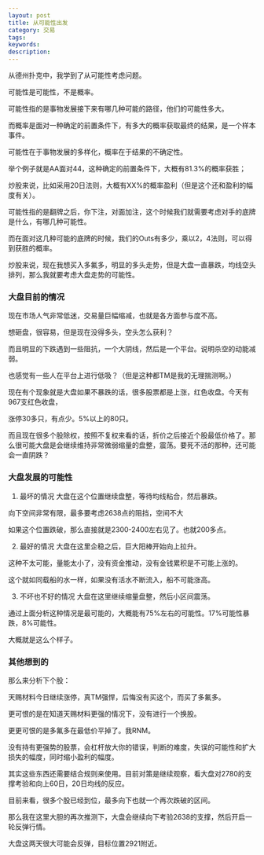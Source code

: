 ```yaml
---
layout: post
title: 从可能性出发
category: 交易
tags: 
keywords: 
description: 
---
```



从德州扑克中，我学到了从可能性考虑问题。

可能性是可能性，不是概率。

可能性指的是事物发展接下来有哪几种可能的路径，他们的可能性多大。

而概率是面对一种确定的前置条件下，有多大的概率获取最终的结果，是一个样本事件。

可能性在于事物发展的多样化，概率在于结果的不确定性。

举个例子就是AA面对44，这种确定的前置条件下，大概有81.3%的概率获胜；

炒股来说，比如采用20日法则，大概有XX%的概率盈利（但是这个还和盈利的幅度有关）。

可能性指的是翻牌之后，你下注，对面加注，这个时候我们就需要考虑对手的底牌是什么，有哪几种可能性。

而在面对这几种可能的底牌的时候，我们的Outs有多少，乘以2，4法则，可以得到获胜的概率。

炒股来说，现在我想买入多氟多，明显的多头走势，但是大盘一直暴跌，均线空头排列，那么我就要考虑大盘走势的可能性。

### 大盘目前的情况

现在市场人气非常低迷，交易量巨幅缩减，也就是各方面参与度不高。

想砸盘，很容易，但是现在没得多头，空头怎么获利？

而且明显的下跌遇到一些阻抗，一个大阴线，然后是一个平台。说明杀空的动能减弱。

也感觉有一些人在平台上进行低吸？（但是这种都TM是我的无理揣测啊。）

现在有个现象就是大盘如果不暴跌的话，很多股票都是上涨，红色收盘。今天有967支红色收盘，

涨停30多只，有点少。5%以上的80只。

而且现在很多个股除权，按照不复权来看的话，折价之后接近个股最低价格了。那么很可能大盘是会继续维持非常微弱缩量的盘整，震荡。要死不活的那种，还可能会一直阴跌？

### 大盘发展的可能性

1. 最坏的情况
大盘在这个位置继续盘整，等待均线粘合，然后暴跌。

向下空间非常有限，最多要考虑2638点的阻挡，空间不大

如果这个位置跌破，那么直接就是2300-2400左右见了。也就200多点。

2. 最好的情况
大盘在这里企稳之后，巨大阳棒开始向上拉升。

这种不太可能，量能太小了，没有资金推动，没有金钱累积是不可能上涨的。

这个就如同载船的水一样，如果没有活水不断流入，船不可能涨高。

3. 不坏也不好的情况
大盘在这里继续缩量盘整，然后小区间震荡。

通过上面分析这种情况是最可能的，大概能有75%左右的可能性。17%可能性暴跌，8%可能性。

大概就是这么个样子。

### 其他想到的

那么来分析下个股：

天赐材料今日继续涨停，真TM强悍，后悔没有买这个，而买了多氟多。

更可恨的是在知道天赐材料更强的情况下，没有进行一个换股。

更更可恨的是多氟多在最低价平掉了。我RNM。

没有持有更强势的股票，会杠杆放大你的错误，判断的难度，失误的可能性和扩大损失的幅度，同时缩小盈利的幅度。

其实这些东西还需要结合规则来使用。目前对策是继续观察，看大盘对2780的支撑考验和向上60日，20日均线的反应。

目前来看，很多个股已经到位，最多向下也就一个再次跌破的区间。

那么我在这里大胆的再次推测下，大盘会继续向下考验2638的支撑，然后开启一轮反弹行情。

大盘这两天很大可能会反弹，目标位置2921附近。

